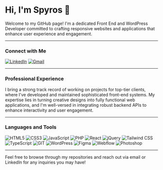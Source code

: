 # Hi, I'm Spyros 👋

Welcome to my GitHub page! I'm a dedicated Front End and WordPress Developer committed to crafting responsive websites and applications that enhance user experience and engagement.

---

### Connect with Me

[![LinkedIn](https://img.shields.io/badge/Spyros_Pantopoulos-0077B5?style=for-the-badge&logo=linkedin)](https://www.linkedin.com/in/spyros-pantopoulos-a12698138/)
[![Gmail](https://img.shields.io/badge/Email-D14836?style=for-the-badge&logo=gmail&logoColor=white)](mailto:sp.pantopoulos@gmail.com)

---

### Professional Experience

I bring a strong track record of working on projects for top-tier clients, where I've developed and maintained sophisticated front-end systems. My expertise lies in turning creative designs into fully functional web applications, and I'm well-versed in integrating robust backend APIs to enhance interactivity and user engagement.

---

### Languages and Tools

<p>
  <img alt="HTML5" src="https://img.shields.io/badge/HTML5-E34F26?style=for-the-badge&logo=html5&logoColor=white" />
  <img alt="CSS3" src="https://img.shields.io/badge/CSS3-1572B6?style=for-the-badge&logo=css3&logoColor=white" />
  <img alt="JavaScript" src="https://img.shields.io/badge/JavaScript-F7DF1E?style=for-the-badge&logo=javascript&logoColor=black" />
  <img alt="PHP" src="https://img.shields.io/badge/PHP-777BB4?style=for-the-badge&logo=php&logoColor=white" />
  <img alt="React" src="https://img.shields.io/badge/React-20232A?style=for-the-badge&logo=react&logoColor=61DAFB" />
  <img alt="jQuery" src="https://img.shields.io/badge/jQuery-0769AD?style=for-the-badge&logo=jquery&logoColor=white" />
  <img alt="Tailwind CSS" src="https://img.shields.io/badge/Tailwind_CSS-38B2AC?style=for-the-badge&logo=tailwind-css&logoColor=white" />
  <img alt="TypeScript" src="https://img.shields.io/badge/TypeScript-007ACC?style=for-the-badge&logo=typescript&logoColor=white" />
  <img alt="GIT" src="https://img.shields.io/badge/GIT-F05032?style=for-the-badge&logo=git&logoColor=white" />
  <img alt="WordPress" src="https://img.shields.io/badge/WordPress-21759B?style=for-the-badge&logo=wordpress&logoColor=white" />
  <img alt="Figma" src="https://img.shields.io/badge/Figma-F24E1E?style=for-the-badge&logo=figma&logoColor=white" />
  <img alt="Webflow" src="https://img.shields.io/badge/Webflow-4353FF?style=for-the-badge&logo=webflow&logoColor=white" />
  <img alt="Photoshop" src="https://img.shields.io/badge/Photoshop-31A8FF?style=for-the-badge&logo=adobephotoshop&logoColor=white" />
</p>

---


Feel free to browse through my repositories and reach out via email or LinkedIn for any inquiries you may have!

